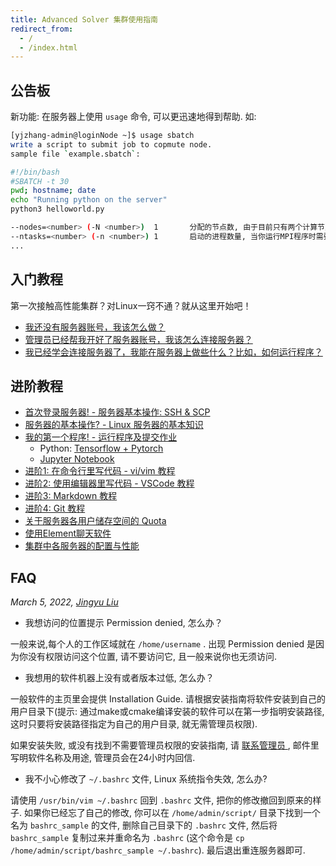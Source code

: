 ```yaml
---
title: Advanced Solver 集群使用指南
redirect_from:
  - /
  - /index.html
---
```


## 公告板

新功能: 在服务器上使用 `usage` 命令, 可以更迅速地得到帮助. 如:

```bash
[yjzhang-admin@loginNode ~]$ usage sbatch
write a script to submit job to copmute node.
sample file `example.sbatch`:

#!/bin/bash
#SBATCH -t 30
pwd; hostname; date
echo "Running python on the server"
python3 helloworld.py

--nodes=<number> (-N <number>)  1       分配的节点数, 由于目前只有两个计算节点, 因此最大值为2.
--ntasks=<number> (-n <number>) 1       启动的进程数量, 当你运行MPI程序时需要修改这个选项.
...
```

## 入门教程

第一次接触高性能集群？对Linux一窍不通？就从这里开始吧！

- [我还没有服务器账号，我该怎么做？](new-user/i-have-no-account)
- [管理员已经帮我开好了服务器账号，我该怎么连接服务器？](new-user/how-can-i-connect)
- [我已经学会连接服务器了，我能在服务器上做些什么？比如，如何运行程序？](new-user/how-can-i-run-program)

## 进阶教程

<!-- **<font size=3> 以下提供了一些你可能会用到的教程, 如果您有任何建议和想法, 欢迎修改和补充! </font>** -->

- [首次登录服务器! - 服务器基本操作: SSH & SCP](connect-to-server)
- [服务器的基本操作? - Linux 服务器的基本知识](basic-linux)
- [我的第一个程序! - 运行程序及提交作业](run-program)
  - Python: [Tensorflow + Pytorch](documentation/python-tensorflow-pytorch)
  - [Jupyter Notebook](documentation/python-jupyter-notebook)
- [进阶1: 在命令行里写代码 - vi/vim 教程](vim)
- [进阶2: 使用编辑器里写代码 - VSCode 教程](vscode)
- [进阶3: Markdown 教程](markdown)
- [进阶4: Git 教程](git)
- [关于服务器各用户储存空间的 Quota](xfs-quota)
- [使用Element聊天软件](element)
- [集群中各服务器的配置与性能](benchmark)

## FAQ

*March 5, 2022, [Jingyu Liu](mailto:381258337@qq.com)*

- 我想访问的位置提示 Permission denied, 怎么办？

一般来说,每个人的工作区域就在 `/home/username` . 出现 Permission denied 是因为你没有权限访问这个位置, 请不要访问它, 且一般来说你也无须访问.

- 我想用的软件机器上没有或者版本过低, 怎么办？

一般软件的主页里会提供 Installation Guide. 请根据安装指南将软件安装到自己的用户目录下(提示: 通过make或cmake编译安装的软件可以在第一步指明安装路径, 这时只要将安装路径指定为自己的用户目录, 就无需管理员权限).

如果安装失败, 或没有找到不需要管理员权限的安装指南, 请 <a class="one" href="mailto:cash_admin@163.com"> 联系管理员 </a>, 邮件里写明软件名称及用途, 管理员会在24小时内回信.

- 我不小心修改了 `~/.bashrc` 文件, Linux 系统指令失效, 怎么办?

请使用 `/usr/bin/vim ~/.bashrc` 回到 `.bashrc` 文件, 把你的修改撤回到原来的样子. 如果你已经忘了自己的修改, 你可以在 `/home/admin/script/` 目录下找到一个名为 `bashrc_sample` 的文件, 删除自己目录下的 `.bashrc` 文件, 然后将 `bashrc_sample` 复制过来并重命名为 `.bashrc` (这个命令是 `cp /home/admin/script/bashrc_sample ~/.bashrc`). 最后退出重连服务器即可.
